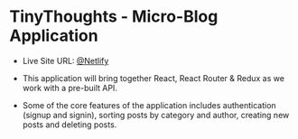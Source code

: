 # TinyThoughts - Micro-Blog Application

- Live Site URL: [@Netlify](https://tinythoughts-react.netlify.app)

- This application will bring together React, React Router & Redux as we work with a pre-built API.
- Some of the core features of the application includes authentication (signup and signin),
sorting posts by category and author, creating new posts and deleting posts.
